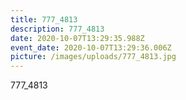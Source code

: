 ```yaml
---
title: 777_4813
description: 777_4813
date: 2020-10-07T13:29:35.988Z
event_date: 2020-10-07T13:29:36.006Z
picture: /images/uploads/777_4813.jpg
---
```

777_4813